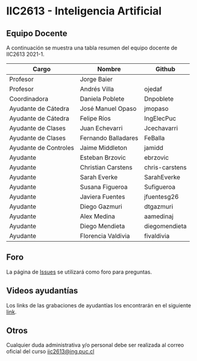 # IIC2613 - Inteligencia Artificial

## Equipo Docente

A continuación se muestra una tabla resumen del equipo docente de IIC2613 2021-1.

| Cargo                 | Nombre              | Github         |
|-----------------------|---------------------|----------------|
| Profesor              | Jorge Baier         |                |
| Profesor              | Andrés Villa        | ojedaf         |
| Coordinadora          | Daniela Poblete     | Dnpoblete      |
| Ayudante de Cátedra   | José Manuel Opaso   | jmopaso        |
| Ayudante de Cátedra   | Felipe Ríos         | IngElecPuc     |
| Ayudante de Clases    | Juan Echevarri      | Jcechavarri    |
| Ayudante de Clases    | Fernando Balladares | FeBalla        |
| Ayudante de Controles | Jaime Middleton     | jamidd         |
| Ayudante              | Esteban Brzovic     | ebrzovic       |
| Ayudante              | Christian Carstens  | chris-carstens |
| Ayudante              | Sarah Everke        | SarahEverke    |
| Ayudante              | Susana Figueroa     | Sufigueroa     |
| Ayudante              | Javiera Fuentes     | jfuentesg26    |
| Ayudante              | Diego Gazmuri       | dtgazmuri      |
| Ayudante              | Alex Medina         | aamedinaj      |
| Ayudante              | Diego Mendieta      | diegomendieta  |
| Ayudante              | Florencia Valdivia  | fivaldivia     |

## Foro

La página de [Issues](../../issues) se utilizará como foro para preguntas.

## Videos ayudantías

Los links de las grabaciones de ayudantías los encontrarán en el siguiente [link](https://github.com/UC-IIC2613/Syllabus/tree/main/Ayudantías/Ayudantía%201%20-%20ASP).

## Otros

Cualquier duda administrativa y/o personal debe ser realizada al correo oficial del curso iic2613@ing.puc.cl
